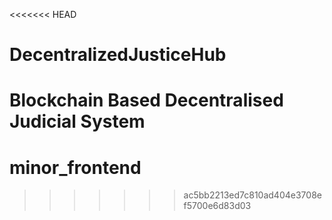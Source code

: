 <<<<<<< HEAD
# DecentralizedJusticeHub
Blockchain Based Decentralised Judicial System
=======
# minor_frontend
>>>>>>> ac5bb2213ed7c810ad404e3708ef5700e6d83d03

